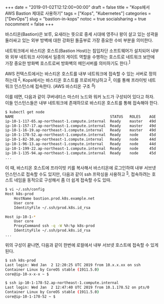 +++
date          = "2019-01-02T12:12:00+00:00"
draft         = false
title         = "Kops에서 AWS Bastion 제대로 사용하기"
tags          = ["Kops", "Kubernetes"]
categories    = ["DevOps"]
slug          = "bastion-in-kops"
notoc         = true
socialsharing = true
nocomment     = false
+++

바스티온(Bastion)은 보루, 요새라는 뜻으로 중세 시대에 영주나 왕이 살고 있는 성곽을 둘러싸고 있는 외부 방벽에 대한 강화된 돌출부로 가장 중요한 수비 부분을 의미한다. 

네트워크에서 바스티온 호스트(Bastion Host)는 침입차단 소프트웨어가 설치되어 내부와 외부 네트워크 사이에서 일종의 게이트 역할을 수행하는 호스트로 네트워크 보안에 가장 중요한 방화벽 호스트로써 방화벽의 메인서버를 의미하기도 한다.<sup>[1]</sup>

AWS 컨텍스트에서는 바스티온 호스트를 내부 네트워크에 접속할 수 있는 서버로 정의하는데 <sup>[2]</sup>, Kops에서는 바스티온 호스트를 프로비저닝하고 <sup>[3]</sup>, 이를 통해 프라이빗 네트워크 인스턴스에 접속한다. (AWS 바스티온 구조 <sup>[4]</sup>)

이를 테면, 다음과 같이 쿠버네티스 마스터 노드와 워커 노드가 구성되어 있다고 하자. 이들 인스턴스들은 내부 네트워크에 존재하므로 바스티온 호스트를 통해 접속해야 한다. 

```sh
$ kubectl get node
NAME                                            STATUS   ROLES    AGE   VERSION
ip-10-1-117-65.ap-northeast-1.compute.internal  Ready    master   49d   v1.10.11
ip-10-1-157-17.ap-northeast-1.compute.internal  Ready    master   49d   v1.10.11
ip-10-1-16-19.ap-northeast-1.compute.internal   Ready    master   49d   v1.10.11
ip-10-1-178-52.ap-northeast-1.compute.internal  Ready    node     45d   v1.10.11
ip-10-1-82-30.ap-northeast-1.compute.internal   Ready    node     44d   v1.10.11
ip-10-1-96-13.ap-northeast-1.compute.internal   Ready    node     44d   v1.10.11
ip-10-1-199-22.ap-northeast-1.compute.internal  Ready    node     45d   v1.10.11
ip-10-1-135-94.ap-northeast-1.compute.internal  Ready    node     45d   v1.10.11
...
```

이 때, 바스티온 호스트에 프라이빗 키를 복사해서 바스티온에 로그인하여 내부 서브넷 인스턴스로 접속할 수도 있지만, 다음과 같이 ssh 프락싱을 사용하고 <sup>[5]</sup>, 접속하려는 호스트 네임을 동적으로 구성해서 좀 더 쉽게 접속할 수도 있따.

```sh
$ vi ~/.ssh/config
Host k8s-prod
	HostName bastion.prod.k8s.example.net
	User core
	IdentityFile ~/.ssh/prod.k8s.id_rsa
	
Host ip-10-1-*
	User core
	ProxyCommand ssh -q -W %h:%p k8s-prod
	IdentityFile ~/.ssh/prod.k8s.id_rsa
...
```

위의 구성이 끝나면, 다음과 같이 한번에 로컬에서 내부 서브넷 호스트에 접속할 수 있게 된다.

```sh
$ ssh k8s-prod
Last login: Wed Jan  2 12:20:25 UTC 2019 from 10.x.x.xx on ssh
Container Linux by CoreOS stable (1911.5.0)
core@ip-10-x-x-x ~ $

$ ssh ip-10-1-178-52.ap-northeast-1.compute.internal
Last login: Wed Jan  2 12:47:40 UTC 2019 from 10.1.178.52 on pts/0
Container Linux by CoreOS stable (1911.5.0)
core@ip-10-1-178-52 ~ $
``` 

[1]: http://blog.pentasecurity.com/221034903499  
[2]: https://en.wikipedia.org/wiki/Bastion_host
[3]: https://github.com/kubernetes/kops/blob/master/docs/bastion.md
[4]: https://docs.aws.amazon.com/quickstart/latest/linux-bastion/architecture.html
[5]: https://ekartco.com/2017/12/using-aws-bastion-hosts-correctly/